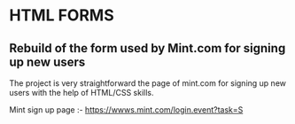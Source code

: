 # HTML FORMS

## Rebuild of the form used by Mint.com for signing up new users

The project is very straightforward the page of mint.com for signing up new users with the help of HTML/CSS skills.

Mint sign up page :- https://wwws.mint.com/login.event?task=S
